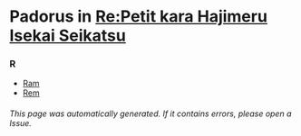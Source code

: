 # Padorus in [Re:Petit kara Hajimeru Isekai Seikatsu](https://myanimelist.net/anime/33569/Re_Petit_kara_Hajimeru_Isekai_Seikatsu)

### R
* [Ram](https://github.com/shadow578/Project-Padoru/blob/master/table-of-contents/characters/Ram.md)
* [Rem](https://github.com/shadow578/Project-Padoru/blob/master/table-of-contents/characters/Rem.md)

###### This page was automatically generated. If it contains errors, please open a Issue.
